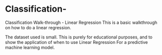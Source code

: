 # Classification-
Classification Walk-through - Linear Regression
This is a basic walkthrough on how to do a linear regression. 

The dataset used is small. This is purely for educational purposes, and to show the application of when to use Linear Regression
For a predictive machine learning model.
